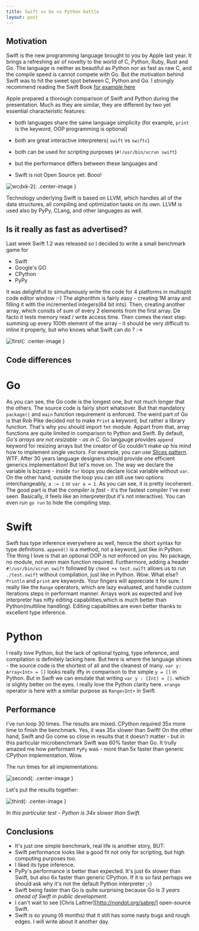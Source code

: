 ```yaml
---
title: Swift vs Go vs Python battle
layout: post
---
```


## Motivation

Swift is the new programming language brought to you by Apple last year. It brings a refreshing air of novelty to the world of C, Python, Ruby, Rust and Go. The language is neither as beautiful as Python nor as fast as raw C, and the compile speed is  cannot compete with Go. But the motivation behind Swift was to hit the sweet spot between C, Python and Go. I strongly recommend reading the Swift Book [for example here](https://dl.dropboxusercontent.com/u/20996794/Swift%20Programming%20Language.pdf)

Apple prepared a thorough comparison of Swift and Python during the presentation. Much as they are similar, they are different by two yet essential characteristic features:

- both languages share the same language simplicity (for example, `print` is the keyword, OOP programming is optional)
- both are great interactive interpreters( `swift` vs `swiftc`)
- both can be used for scripting purposes (`#!/usr/bin/xcrun swift`)

- but the performance differs between these languages and
- Swift is not Open Source yet. Booo!

![wcdxk-2](https://cloud.githubusercontent.com/assets/552398/6324247/b2d2f7cc-bb37-11e4-91b8-dc7c33b5fef3.jpg){: .center-image }


Technology underlying Swift is based on LLVM, which handles all of the data structures, all compiling and optimization tasks on its own. LLVM is used also by PyPy, CLang, and other languages as well.

## Is it really as fast as advertised?

Last week Swift 1.2 was released so I decided to write a small benchmark game for 
- Swift
- Google's GO
- CPython
- PyPy

It was delightfull to simultanously write the code for 4 platforms in multisplit code editor window :-)
The alghorithm is fairly easy - creating 1M array and filling it with the incremented integers(64 bit ints). Then, creating another array, which consits of sum of every 2 elements from the first array. De facto it tests memory read / write access time. Then comes the next step: summing up every 100th element of the array - it should be very difficult to inline it properly, but who knows what Swift can do ? :->

![first](https://cloud.githubusercontent.com/assets/552398/6321021/40071842-baef-11e4-8a9e-c825642ca15c.png){: .center-image }

## Code differences

# Go
As you can see, the Go code is the longest one, but not much longer that the others. The source code is fairly short whatsover. But that mandatory `package()` and `main` function requirement is enforced. The weird part of Go is that Rob Pike decided not to make `Print` a keyword, but rather a library function. That's why you should import `fmt` module. Appart from that, array functions are quite limited in comparison to Python and Swift. By default, *Go's arrays are not resizable - as in C*. Go langauge provides `append` keyword for resizing arrays but the creator of Go couldn't make up his mind how to implement single vectors. For example,  you can use [Slices pattern](http://golang.org/doc/effective_go.html#slices). WTF. After 30 years language designers should provide *one* efficient generics implementation! But let's move on. The way we declare the variable is bizzare - inside `for` loops you declare local variable without `var`. On the other hand, outside the loop you can still use two options interchangeably, `a := 1` or `var a = 1`. As you can see, it is pretty incoherent.
The good part is that the _compiler is fast_ - it's the fastest compiler I've ever seen. Basically, it feels like an interpreter(but it's not interactive). You can even run `go run` to hide the compiling step.

# Swift
Swift has type inference everywhere as well, hence the short syntax for type definitions.
`append()` is a method, not a keyword, just like in Python. The thing I love is that an optional OOP is not enforced on you. 
No package, no module, not even main function required. Furthermore, adding a header `#!/usr/bin/xcrun swift` followed by `chmod +x test.swift` allows us to run `./test.swift` without compilation, just like in Python. *Wow*. 
What else? `Println` and `print` are keywords. Your fingers will appreciate it for sure. I really like the `Range` operators, which are lazy evaluated, and handle custom iterations steps in performant manner. Arrays work as expected and live interpreter has nifty editing capabilities,which is much better than Python(multiline handling). Editing capabilities are even better thanks to excellent type inference.

# Python
I really love Python, but the lack of optional typing, type inference, and compilation is definitely lacking here. 
But here is where the language shines - the source code is the shortest of all and the cleanest of many. `var y: Array<Int> = []` looks really iffy in comparison to the simple `y = []` in Python. But in Swift we can emulate that writing `var y : [Int] = []`. which is slighty better on the eyes. I really love the Python clarity here. `xrange` operator is here with a similar purpose as `Range<Int>` in Swift.

## Performance

I've run loop 30 times. The results are mixed. 
CPython required 35x more time to finish the benchmark. Yes, it was 35x slower than Swift! On the other hand, Swift and Go come so close in results that it doesn't matter - but in this particular microbenchmark Swift was 60% faster than Go. 
It trully amazed me how performant `PyPy` was - more than 5x faster than generic CPython implementation. Wow. 

The run times for all implementations:

![second](https://cloud.githubusercontent.com/assets/552398/6321023/5160183c-baef-11e4-9deb-48cdd9689155.png){: .center-image }

Let's put the results together:

![third](https://cloud.githubusercontent.com/assets/552398/6321026/6045d224-baef-11e4-9c42-75a8a8b36ed2.png){: .center-image }

_In this particular test - Python is 34x slower than Swift._

## Conclusions

- It's just one simple benchmark, real life is another story, BUT:
- Swift performance looks like a good fit not only for scripting, but high computing purposes too.
- I liked its type inference.
- PyPy's performance is better than expected. It's just 6x slower than Swift, but also 6x faster than generic CPython. If it is so fast perhaps we should ask why it's not the default Python interpreter ;-) 
- Swift being faster than Go is quite surprising because Go is *3 years ahead of Swift in public development*.
- I can't wait to see [Chris Lattner][http://nondot.org/sabre/] open-source Swift.
- Swift is so young (6 months) that it still has some nasty bugs and rough edges. I will write about it another day.
